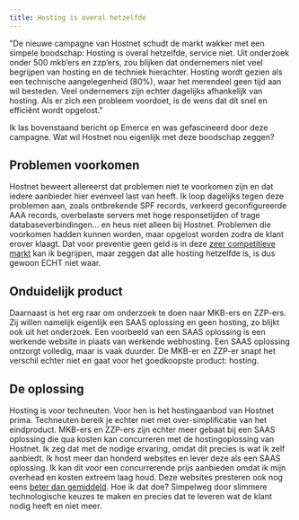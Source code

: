 ```yaml
---
title: Hosting is overal hetzelfde
---
```


"De nieuwe campagne van Hostnet schudt de markt wakker met een simpele boodschap: Hosting is overal hetzelfde, service niet. Uit onderzoek onder 500 mkb’ers en zzp’ers, zou blijken dat ondernemers niet veel begrijpen van hosting en de techniek hierachter. Hosting wordt gezien als een technische aangelegenheid (80%), waar het merendeel geen tijd aan wil besteden. Veel ondernemers zijn echter dagelijks afhankelijk van hosting. Als er zich een probleem voordoet, is de wens dat dit snel en efficiënt wordt opgelost."

Ik las bovenstaand bericht op Emerce en was gefascineerd door deze campagne. Wat wil Hostnet nou eigenlijk met deze boodschap zeggen?

## Problemen voorkomen

Hostnet beweert allereerst dat problemen niet te voorkomen zijn en dat iedere aanbieder hier evenveel last van heeft. Ik loop dagelijks tegen deze problemen aan, zoals ontbrekende SPF records, verkeerd geconfigureerde AAA records, overbelaste servers met hoge responsetijden of trage databaseverbindingen... en heus niet alleen bij Hostnet. Problemen die voorkomen hadden kunnen worden, maar opgelost worden zodra de klant erover klaagt. Dat voor preventie geen geld is in deze [zeer competitieve markt](https://www.usecue.com/blog/the-race-to-zero-in-webhosting/) kan ik begrijpen, maar zeggen dat alle hosting hetzelfde is, is dus gewoon ECHT niet waar.

## Onduidelijk product

Daarnaast is het erg raar om onderzoek te doen naar MKB-ers en ZZP-ers. Zij willen namelijk eigenlijk een SAAS oplossing en geen hosting, zo blijkt ook uit het onderzoek. Een voorbeeld van een SAAS oplossing is een werkende website in plaats van werkende webhosting. Een SAAS oplossing ontzorgt volledig, maar is vaak duurder. De MKB-er en ZZP-er snapt het verschil echter niet en gaat voor het goedkoopste product: hosting.

## De oplossing

Hosting is voor techneuten. Voor hen is het hostingaanbod van Hostnet prima. Techneuten bereik je echter niet met over-simplificatie van het eindproduct. MKB-ers en ZZP-ers zijn echter meer gebaat bij een SAAS oplossing die qua kosten kan concurreren met de hostingoplossing van Hostnet. Ik zeg dat met de nodige ervaring, omdat dit precies is wat ik zelf aanbiedt. Ik host meer dan honderd websites en lever deze als een SAAS oplossing. Ik kan dit voor een concurrerende prijs aanbieden omdat ik mijn overhead en kosten extreem laag houd. Deze websites presteren ook nog eens [beter dan gemiddeld](https://www.usecue.nl/portfolio/de-babywegwijzer/). Hoe ik dat doe? Simpelweg door slimmere technologische keuzes te maken en precies dat te leveren wat de klant nodig heeft en niet meer.